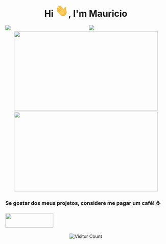 <h1 align="center">Hi <img src="https://raw.githubusercontent.com/ABSphreak/ABSphreak/master/gifs/Hi.gif" width="40px" />, I'm Mauricio</h1>

<img  src="https://github-readme-stats.vercel.app/api?username=mauricioruviaro&show_icons=true&hide_border=true&theme=white" width="48%" align="right" >
<img  src="https://github-readme-streak-stats.herokuapp.com/?user=mauricioruviaro&theme=white" width="48%" >
<div align="center">
<img src="https://i.pinimg.com/originals/93/57/97/935797852c1ceb2b00d3ec92da84a1b8.gif" height="250px" width="450px"> <img src="https://i.pinimg.com/originals/d6/96/17/d696177e218c58adfc827af063517b10.gif" height="250px" width="450px">
</div>

<h3>Se gostar dos meus projetos, considere me pagar um café! ☕ </h3>
<a href="https://www.buymeacoffee.com/mauricioruviaro"><img src="https://camo.githubusercontent.com/45ce6667a35b63fd6a1ba6978d030a7f52ff5b1b262c5c8aa3ece29afc469ac8/68747470733a2f2f63646e2e6275796d6561636f666665652e636f6d2f627574746f6e732f76322f64656661756c742d7265642e706e67" height="45px" width="150px"><a/>
 
<p align="center"> 
  <img src="https://profile-counter.glitch.me/mauricioruviaro/count.svg" alt="Visitor Count" align="center" />
</p>

<!--
**mauricioruviaro/mauricioruviaro** is a ✨ _special_ ✨ repository because its `README.md` (this file) appears on your GitHub profile.

Here are some ideas to get you started:

- 🔭 I’m currently working on ...
- 🌱 I’m currently learning ...
- 👯 I’m looking to collaborate on ...
- 🤔 I’m looking for help with ...
- 💬 Ask me about ...
- 📫 How to reach me: ...
- 😄 Pronouns: ...
- ⚡ Fun fact: ...
-->


